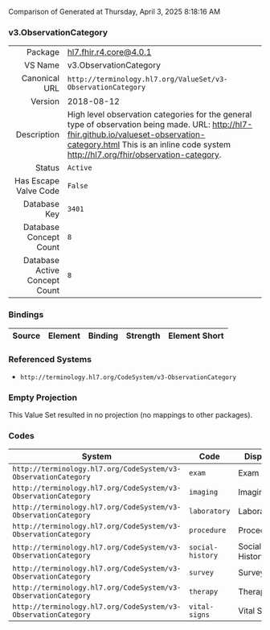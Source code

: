 Comparison of 
Generated at Thursday, April 3, 2025 8:18:16 AM

### v3.ObservationCategory

|      |     |
| ---: | --- |
| Package | hl7.fhir.r4.core@4.0.1 |
| VS Name | v3.ObservationCategory |
| Canonical URL | `http://terminology.hl7.org/ValueSet/v3-ObservationCategory` |
| Version | 2018-08-12 |
| Description | High level observation categories for the general type of observation being made. URL: http://hl7-fhir.github.io/valueset-observation-category.html This is an inline code system http://hl7.org/fhir/observation-category. |
| Status | `Active` |
| Has Escape Valve Code | `False` |
| Database Key | `3401` |
| Database Concept Count | `8` |
| Database Active Concept Count | `8` |
### Bindings

| Source | Element | Binding | Strength | Element Short |
| ------ | ------- | ------- | -------- | ------------- |

### Referenced Systems

* `http://terminology.hl7.org/CodeSystem/v3-ObservationCategory`
### Empty Projection

This Value Set resulted in no projection (no mappings to other packages).

### Codes

| System | Code | Display |
| ------ | ---- | ------- |
| `http://terminology.hl7.org/CodeSystem/v3-ObservationCategory` | `exam` | Exam |
| `http://terminology.hl7.org/CodeSystem/v3-ObservationCategory` | `imaging` | Imaging |
| `http://terminology.hl7.org/CodeSystem/v3-ObservationCategory` | `laboratory` | Laboratory |
| `http://terminology.hl7.org/CodeSystem/v3-ObservationCategory` | `procedure` | Procedure |
| `http://terminology.hl7.org/CodeSystem/v3-ObservationCategory` | `social-history` | Social History |
| `http://terminology.hl7.org/CodeSystem/v3-ObservationCategory` | `survey` | Survey |
| `http://terminology.hl7.org/CodeSystem/v3-ObservationCategory` | `therapy` | Therapy |
| `http://terminology.hl7.org/CodeSystem/v3-ObservationCategory` | `vital-signs` | Vital Signs |
